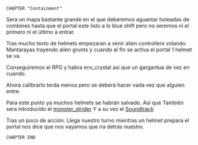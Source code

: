 ```
CHAPTER "Containment"
```

Sera un mapa bastante grande en el que deberemos aguantar holeadas de combines hasta que el portal este listo a lo blue shift pero no seremos ni el primero ni el último a entrar.

Tras mucho texto de helmets empezaran a venir alíen controllers volando. Mantarayas trayendo alíen grunts y cuando al fin se activa el portal 1 helmet se va.

Conseguiremos el RPG y habra env_crystal así que un gargantua de vez en cuando.

Ahora calibrarlo terda menos pero se deberá hacer vada vez que alguien entre.

Para este punto ya muchos helmets se habrán salvado. Así que También sera introducido el [monster_strider](https://github.com/Mikk155/Half-Life-Episode-One/blob/main/Scripting/Monsters/monster_strider.md) Y a su vez el [Soundtrack](https://youtu.be/4mOnM2a9uZo)

Tras un poco de acción. Llega nuestro turno mientras un helmet prepara el portal nos dice que nos vayamos que ira detrás nuestro.

```
CHAPTER END
```
